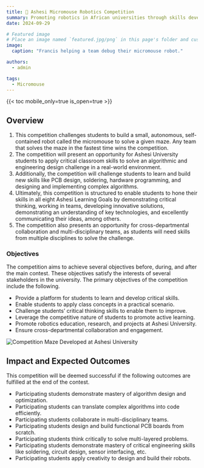 ```yaml
---
title: 🐁 Ashesi Micromouse Robotics Competition
summary: Promoting robotics in African universities through skills development, competition and experiential learning.
date: 2024-09-29

# Featured image
# Place an image named `featured.jpg/png` in this page's folder and customize its options here.
image:
  caption: "Francis helping a team debug their micromouse robot."

authors:
  - admin

tags:
  - Micromouse
---
```


{{< toc mobile_only=true is_open=true >}}

## Overview

1. This competition challenges students to build a small, autonomous, self-contained robot called the micromouse to solve a given maze. Any team that solves the maze in the fastest time wins the competition.
2. The competition will present an opportunity for Ashesi University students to apply critical classroom skills to solve an algorithmic and engineering design challenge in a real-world environment.
3. Additionally, the competition will challenge students to learn and build new skills like PCB design, soldering, hardware programming, and designing and implementing complex algorithms.
4. Ultimately, this competition is structured to enable students to hone their skills in all eight Ashesi Learning Goals by demonstrating critical thinking, working in teams, developing innovative solutions, demonstrating an understanding of key technologies, and excellently communicating their ideas, among others.
5. The competition also presents an opportunity for cross-departmental collaboration and multi-disciplinary teams, as students will need skills from multiple disciplines to solve the challenge.

### Objectives

The competition aims to achieve several objectives before, during, and after the main contest. These objectives satisfy the interests of several stakeholders in the university. The primary objectives of the competition include the following.

- Provide a platform for students to learn and develop critical skills.
- Enable students to apply class concepts in a practical scenario.
- Challenge students’ critical thinking skills to enable them to improve.
- Leverage the competitive nature of students to promote active learning.
- Promote robotics education, research, and projects at Ashesi University.
- Ensure cross-departmental collaboration and engagement.

![Competition Maze Developed at Ashesi University](/maze.jpg "Competition Maze")

## Impact and Expected Outcomes

This competition will be deemed successful if the following outcomes are fulfilled at the end of
the contest.

- Participating students demonstrate mastery of algorithm design and optimization.
- Participating students can translate complex algorithms into code efficiently.
- Participating students collaborate in multi-disciplinary teams.
- Participating students design and build functional PCB boards from scratch.
- Participating students think critically to solve multi-layered problems.
- Participating students demonstrate mastery of critical engineering skills like soldering, circuit design, sensor interfacing, etc.
- Participating students apply creativity to design and build their robots.
